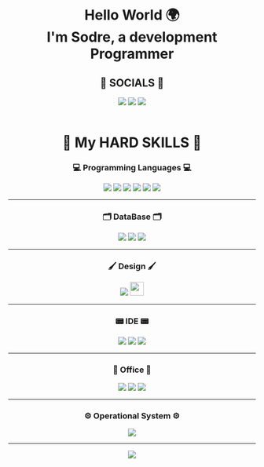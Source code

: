 <h1 align="center">Hello World 🌍<br>I'm Sodre, a development Programmer</h1>

<div align="center">
    <h2> 📩 SOCIALS 📩 </h2>
    <img src="https://img.shields.io/badge/Gmail-D14836?style=for-the-badge&logo=gmail&logoColor=white">
    <img src="https://img.shields.io/badge/LinkedIn-0077B5?style=for-the-badge&logo=linkedin&logoColor=white">
    <img src="https://img.shields.io/badge/Instagram-E4405F?style=for-the-badge&logo=instagram&logoColor=white">
</div>
<br>
<div align="center">
    <h1> 📌 My HARD SKILLS 📌</h1>
    <h3> 💻 Programming Languages 💻</h3>
    <img src="https://img.shields.io/badge/Python-14354C?style=for-the-badge&logo=python&logoColor=white">
    <img src="https://img.shields.io/badge/HTML5-E34F26?style=for-the-badge&logo=html5&logoColor=white">
    <img src="https://img.shields.io/badge/CSS3-1572B6?style=for-the-badge&logo=css3&logoColor=white">
    <img src="https://img.shields.io/badge/JavaScript-323330?style=for-the-badge&logo=javascript&logoColor=F7DF1E">
    <img src="https://img.shields.io/badge/C-00599C?style=for-the-badge&logo=c&logoColor=white">
    <img src="https://img.shields.io/badge/Java-ED8B00?style=for-the-badge&logo=openjdk&logoColor=white">
    <hr>
    <h3> 🗂️ DataBase 🗂️ </h3>
    <img src="https://img.shields.io/badge/MySQL-005C84?style=for-the-badge&logo=mysql&logoColor=white">
    <img src="https://img.shields.io/badge/PostgreSQL-316192?style=for-the-badge&logo=postgresql&logoColor=white">
    <img src="https://img.shields.io/badge/DBeaver-382923.svg?style=for-the-badge&logo=DBeaver&logoColor=white">
    <hr>
    <h3> 🖌️ Design 🖌️ </h3>
    <img src="https://img.shields.io/badge/Canva-%2300C4CC.svg?&style=for-the-badge&logo=Canva&logoColor=white">
    <img src="https://www.pngitem.com/pimgs/m/593-5932443_procreate-logo-hd-png-download.png" height=28>
    <hr>
    <h3> 📟 IDE 📟 </h3>
    <img src="https://img.shields.io/badge/Visual%20Studio%20Code-007ACC.svg?style=for-the-badge&logo=Visual-Studio-Code&logoColor=white">
    <img src="https://img.shields.io/badge/Eclipse-2C2255?style=for-the-badge&logo=eclipse&logoColor=white">
    <img src="https://img.shields.io/badge/Apache%20NetBeans%20IDE-1B6AC6.svg?style=for-the-badge&logo=Apache-NetBeans-IDE&logoColor=white">
    <hr>
    <h3> 📝 Office 📝 </h3>
    <img src="https://img.shields.io/badge/Microsoft%20Excel-217346.svg?style=for-the-badge&logo=Microsoft-Excel&logoColor=white">
    <img src="https://img.shields.io/badge/Microsoft%20PowerPoint-B7472A.svg?style=for-the-badge&logo=Microsoft-PowerPoint&logoColor=white">
    <img src="https://img.shields.io/badge/Microsoft%20Word-2B579A.svg?style=for-the-badge&logo=Microsoft-Word&logoColor=white">
    <hr>
    <h3> ⚙️ Operational System ⚙️ </h3>
    <img src="https://img.shields.io/badge/Windows-0078D6?style=for-the-badge&logo=windows&logoColor=white">
    <hr>
    <img src="https://github-readme-stats.vercel.app/api?username=lfsodre&show_icons=true&theme">
</div>
